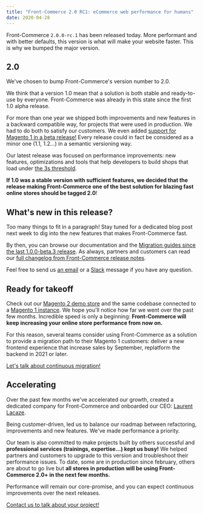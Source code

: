 ```yaml
---
title: "Front-Commerce 2.0 RC1: eCommerce web performance for humans"
date: 2020-04-28
---
```


Front-Commerce `2.0.0-rc.1` has been released today. More performant and with better defaults, this version is what will make your website faster. This is why we bumped the major version.

<!-- more -->

## 2.0

We've chosen to bump Front-Commerce's version number to 2.0.

We think that a version 1.0 mean that a solution is both stable and ready-to-use by everyone. Front-Commerce was already in this state since the first 1.0 alpha release.

For more than one year we shipped both improvements and new features in a backward compatible way, for projects that were used in production. We had to do both to satisfy our customers. We even added [support for Magento 1 in a beta release!](/blog/2019/11/20/front-commerce-is-compatible-with-magento1/) Every release could in fact be considered as a minor one (1.1, 1.2…) in a semantic versioning way.

Our latest release was focused on performance improvements: new features, optimizations and tools that help developers to build shops that load under [the 3s threshold](https://www.thinkwithgoogle.com/marketing-resources/data-measurement/mobile-page-speed-new-industry-benchmarks/).

**If 1.0 was a stable version with sufficient features, we decided that the release making Front-Commerce one of the best solution for blazing fast online stores should be tagged 2.0**!

## What's new in this release?

Too many things to fit in a paragraph! Stay tuned for a dedicated blog post next week to dig into the new features that makes Front-Commerce fast.

By then, you can browse our documentation and the [Migration guides since the last 1.0.0-beta.3 release](/docs/appendices/migration-guides.html). As always, partners and customers can read our [full changelog from Front-Commerce release notes](https://gitlab.com/front-commerce/front-commerce/-/releases).

Feel free to send us [an email](mailto:contact@front-commerce.com) or a [Slack](https://join.slack.com/t/front-commerce/shared_invite/enQtMzI2OTEyMDYzOTkxLWEzODg2NjM5MmVhNGUwODE0OTI4MWMwYTcxZWZkNzE1YjU4MzRlZmQ0YWY5NDNkZWM0ZGMzMGQ4NDc4OTgxMTU) message if you have any question.


## Ready for takeoff

Check out our [Magento 2 demo store](https://magento2.demo.front-commerce.com/) and the same codebase connected to a [Magento 1 instance](https://magento1.demo.front-commerce.com/). We hope you'll notice how far we went over the past few months. Incredible speed is only a beginning: **Front-Commerce will keep increasing your online store performance from now on.**

For this reason, several teams consider using Front-Commerce as a solution to provide a migration path to their Magento 1 customers: deliver a new frontend experience that increase sales by September, replatform the backend in 2021 or later.

<div class="center">
  <a class="link primary button" href="mailto:contact@front-commerce.com?subject=I’m curious to know how to migrate continuously from Magento 1">Let's talk about continuous migration!</a>
</div>

## Accelerating

Over the past few months we've accelerated our growth, created a dedicated company for Front-Commerce and onboarded our CEO: [Laurent Lacaze](https://www.linkedin.com/in/laurent-lacaze-a404125/).

Being customer-driven, led us to balance our roadmap between refactoring, improvements and new features. We've made performance a priority.

Our team is also committed to make projects built by others successful and **professional services (trainings, expertise…) kept us busy!** We helped partners and customers to upgrade to this version and troubleshoot their performance issues. To date, some are in production since february, others are about to go live but **all stores in production will be using Front-Commerce 2.0+ in the next few months.**

Performance will remain our core-promise, and you can expect continuous improvements over the next releases.


<div class="center">
  <a class="link primary button" href="mailto:contact@front-commerce.com?subject=I’d like to use Front-Commerce">Contact us to talk about your project!</a>
</div>